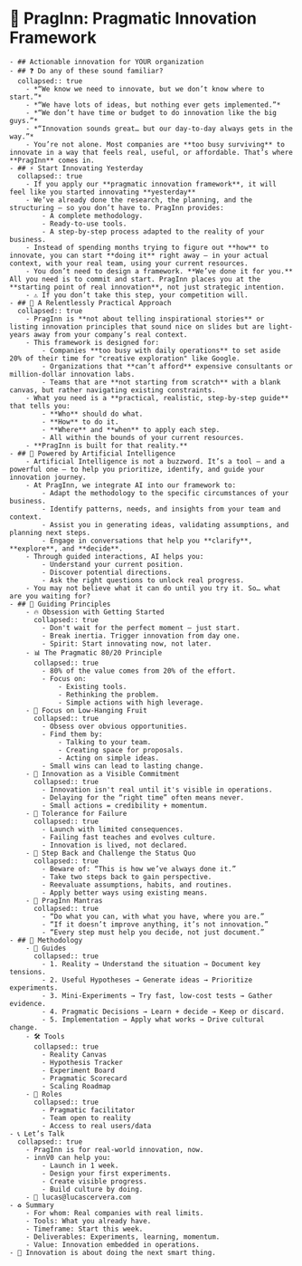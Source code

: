 # 🧠 PragInn: Pragmatic Innovation Framework
	- ## Actionable innovation for YOUR organization
	- ## ❓ Do any of these sound familiar?
	  collapsed:: true
		- *“We know we need to innovate, but we don’t know where to start.”*
		- *“We have lots of ideas, but nothing ever gets implemented.”*
		- *“We don’t have time or budget to do innovation like the big guys.”*
		- *“Innovation sounds great… but our day-to-day always gets in the way.”*
		- You’re not alone. Most companies are **too busy surviving** to innovate in a way that feels real, useful, or affordable. That’s where **PragInn** comes in.
	- ## ⚡ Start Innovating Yesterday
	  collapsed:: true
		- If you apply our **pragmatic innovation framework**, it will feel like you started innovating **yesterday**
		- We’ve already done the research, the planning, and the structuring — so you don’t have to. PragInn provides:
			- A complete methodology.
			- Ready-to-use tools.
			- A step-by-step process adapted to the reality of your business.
		- Instead of spending months trying to figure out **how** to innovate, you can start **doing it** right away — in your actual context, with your real team, using your current resources.
		- You don’t need to design a framework. **We’ve done it for you.** All you need is to commit and start. PragInn places you at the **starting point of real innovation**, not just strategic intention.
		- ⚠️ If you don’t take this step, your competition will.
	- ## 💪 A Relentlessly Practical Approach
	  collapsed:: true
		- PragInn is **not about telling inspirational stories** or listing innovation principles that sound nice on slides but are light-years away from your company’s real context.
		- This framework is designed for:
			- Companies **too busy with daily operations** to set aside 20% of their time for "creative exploration" like Google.
			- Organizations that **can’t afford** expensive consultants or million-dollar innovation labs.
			- Teams that are **not starting from scratch** with a blank canvas, but rather navigating existing constraints.
		- What you need is a **practical, realistic, step-by-step guide** that tells you:
			- **Who** should do what.
			- **How** to do it.
			- **Where** and **when** to apply each step.
			- All within the bounds of your current resources.
		- **PragInn is built for that reality.**
	- ## 🤖 Powered by Artificial Intelligence
		- Artificial Intelligence is not a buzzword. It’s a tool — and a powerful one — to help you prioritize, identify, and guide your innovation journey.
		- At PragInn, we integrate AI into our framework to:
			- Adapt the methodology to the specific circumstances of your business.
			- Identify patterns, needs, and insights from your team and context.
			- Assist you in generating ideas, validating assumptions, and planning next steps.
			- Engage in conversations that help you **clarify**, **explore**, and **decide**.
		- Through guided interactions, AI helps you:
			- Understand your current position.
			- Discover potential directions.
			- Ask the right questions to unlock real progress.
		- You may not believe what it can do until you try it. So… what are you waiting for?
	- ## 🔧 Guiding Principles
		- 🔥 Obsession with Getting Started
		  collapsed:: true
			- Don't wait for the perfect moment — just start.
			- Break inertia. Trigger innovation from day one.
			- Spirit: Start innovating now, not later.
		- 📊 The Pragmatic 80/20 Principle
		  collapsed:: true
			- 80% of the value comes from 20% of the effort.
			- Focus on:
				- Existing tools.
				- Rethinking the problem.
				- Simple actions with high leverage.
		- 🍏 Focus on Low-Hanging Fruit
		  collapsed:: true
			- Obsess over obvious opportunities.
			- Find them by:
				- Talking to your team.
				- Creating space for proposals.
				- Acting on simple ideas.
			- Small wins can lead to lasting change.
		- 🔭 Innovation as a Visible Commitment
		  collapsed:: true
			- Innovation isn't real until it's visible in operations.
			- Delaying for the “right time” often means never.
			- Small actions = credibility + momentum.
		- 🌟 Tolerance for Failure
		  collapsed:: true
			- Launch with limited consequences.
			- Failing fast teaches and evolves culture.
			- Innovation is lived, not declared.
		- 🌲 Step Back and Challenge the Status Quo
		  collapsed:: true
			- Beware of: “This is how we’ve always done it.”
			- Take two steps back to gain perspective.
			- Reevaluate assumptions, habits, and routines.
			- Apply better ways using existing means.
		- 🚀 PragInn Mantras
		  collapsed:: true
			- “Do what you can, with what you have, where you are.”
			- “If it doesn’t improve anything, it’s not innovation.”
			- “Every step must help you decide, not just document.”
	- ## 🔀 Methodology
		- 🔀 Guides
		  collapsed:: true
			- 1. Reality → Understand the situation → Document key tensions.
			- 2. Useful Hypotheses → Generate ideas → Prioritize experiments.
			- 3. Mini-Experiments → Try fast, low-cost tests → Gather evidence.
			- 4. Pragmatic Decisions → Learn + decide → Keep or discard.
			- 5. Implementation → Apply what works → Drive cultural change.
		- 🛠️ Tools
		  collapsed:: true
			- Reality Canvas
			- Hypothesis Tracker
			- Experiment Board
			- Pragmatic Scorecard
			- Scaling Roadmap
		- 👥 Roles
		  collapsed:: true
			- Pragmatic facilitator
			- Team open to reality
			- Access to real users/data
	- 📞 Let’s Talk
	  collapsed:: true
		- PragInn is for real-world innovation, now.
		- innV0 can help you:
			- Launch in 1 week.
			- Design your first experiments.
			- Create visible progress.
			- Build culture by doing.
		- 📧 lucas@lucascervera.com
	- ♻️ Summary
		- For whom: Real companies with real limits.
		- Tools: What you already have.
		- Timeframe: Start this week.
		- Deliverables: Experiments, learning, momentum.
		- Value: Innovation embedded in operations.
	- 🧹 Innovation is about doing the next smart thing.